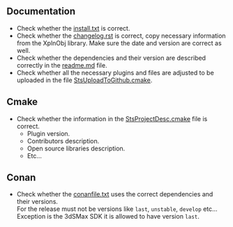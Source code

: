 ## Documentation
- Check whether the [install.txt](install.txt) is correct.
- Check whether the [changelog.rst](changelog.rst) is correct, copy necessary information from the XplnObj library. Make sure the date and version are correct as well.
- Check whether the dependencies and their version are described correctly in the [readme.md](../readme.md) file. 
- Check whether all the necessary plugins and files are adjusted to be uploaded in the file [StsUploadToGithub.cmake](../cmake/StsUploadToGithub.cmake). 

## Cmake
- Check whether the information in the [StsProjectDesc.cmake](../cmake/StsProjectDesc.cmake) file is correct.
  - Plugin version.
  - Contributors description.
  - Open source libraries description.
  - Etc...

## Conan
- Check whether the [conanfile.txt](../conanfile.txt) uses the correct dependencies and their versions.  
  For the release must not be versions like `last`, `unstable`, `develop` etc...  
  Exception is the 3dSMax SDK it is allowed to have version `last`.

